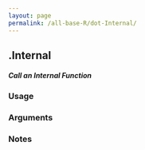 ```yaml
---
layout: page
permalink: /all-base-R/dot-Internal/
---
```


## __.Internal__

#### _Call an Internal Function_

### Usage

### Arguments

### Notes
